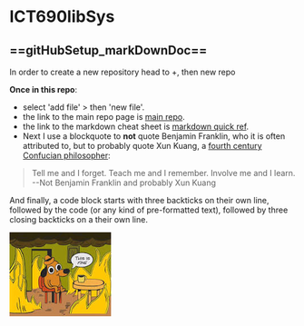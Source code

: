 # ICT690libSys 

## ==gitHubSetup_markDownDoc==

In order to create a new repository head to +, then new repo

**Once in this repo**:

- select 'add file' > then 'new file'.
- the link to the main repo page is [main repo](https://github.com/wwpk246/ICT690libSys).
- the link to the markdown cheat sheet is [markdown quick ref](https://www.markdownguide.org/cheat-sheet/).
- Next I use a blockquote to **not** quote Benjamin
  Franklin, who it is often attributed to, but to probably
  quote Xun Kuang, a [fourth century Confucian
  philosopher](https://www.fi.edu/benjamin-franklin/7-things-benjamin-franklin-never-said):

> Tell me and I forget. Teach me and I remember. Involve me
> and I learn. --Not Benjamin Franklin and probably Xun
> Kuang

And finally, a code block starts with three backticks on
their own line, followed by the code (or any kind of
pre-formatted text), followed by three closing backticks on
a their own line.

![hope this works](https://github.com/wwpk246/ICT690libSys/blob/main/fine.jpeg?raw=true)
